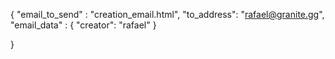 {
        "email_to_send" : "creation_email.html",
        "to_address": "rafael@granite.gg",
        "email_data" : { "creator": "rafael" }

}